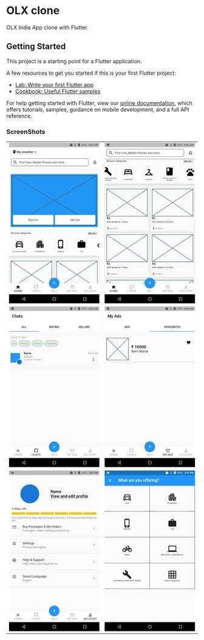 # OLX clone

OLX India App clone with Flutter.

## Getting Started

This project is a starting point for a Flutter application.

A few resources to get you started if this is your first Flutter project:

- [Lab: Write your first Flutter app](https://flutter.dev/docs/get-started/codelab)
- [Cookbook: Useful Flutter samples](https://flutter.dev/docs/cookbook)

For help getting started with Flutter, view our
[online documentation](https://flutter.dev/docs), which offers tutorials,
samples, guidance on mobile development, and a full API reference.

### ScreenShots

| | |
| --- |--- |
| <img src="./screenshot/Screenshot_20211016-084538.jpeg" width="300" alt=""> | <img src="./screenshot/Screenshot_20211016-084601.jpeg" width="300" alt=""> |
| <img src="./screenshot/Screenshot_20211016-084613.jpeg" width="300" alt=""> | <img src="./screenshot/Screenshot_20211016-084639.jpeg" width="300" alt=""> |
| <img src="./screenshot/Screenshot_20211016-150800.jpeg" width="300" alt=""> | <img src="./screenshot/Screenshot_20211016-153517.jpeg" width="300" alt=""> |

